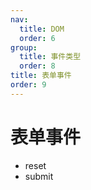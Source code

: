 ```yaml
---
nav:
  title: DOM
  order: 6
group:
  title: 事件类型
  order: 8
title: 表单事件
order: 9
---
```


# 表单事件

- reset
- submit

